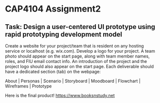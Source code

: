 # CAP4104 Assignment2
## Task: Design a user-centered UI prototype using rapid prototyping development model

Create a website for your project/team that is resident on any hosting service or localhost (e.g. wix.com).
Develop a logo for your project. A team photo should appear on the start page, along with team member
names, roles, and FIU email contact info. An introduction of the project and the project logo should also
appear on the start page. Each deliverable should have a dedicated section (tab) on the webpage:

About | Personas | Scenario | Storyboard | Moodboard | Flowchart | Wireframes | Prototype

Here is the final product! https://www.booksnstudy.net
